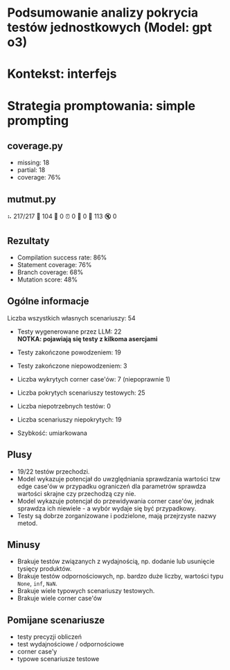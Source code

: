 # Podsumowanie analizy pokrycia testów jednostkowych (Model: gpt o3)
# Kontekst: interfejs
# Strategia promptowania: simple prompting

## coverage.py
- missing: 18
- partial: 18
- coverage: 76%

## mutmut.py
⠦ 217/217  🎉 104 🫥 0  ⏰ 0  🤔 0  🙁 113  🔇 0

## Rezultaty
- Compilation success rate: 86%
- Statement coverage: 76%
- Branch coverage: 68%
- Mutation score: 48%

## Ogólne informacje

Liczba wszystkich własnych scenariuszy: 54

- Testy wygenerowane przez LLM: 22
<br/> <strong>NOTKA: pojawiają się testy z kilkoma asercjami</strong>
- Testy zakończone powodzeniem: 19
- Testy zakończone niepowodzeniem: 3


- Liczba wykrytych corner case'ów: 7 (niepoprawnie 1)


- Liczba pokrytych scenariuszy testowych: 25
- Liczba niepotrzebnych testów: 0
- Liczba scenariuszy niepokrytych: 19
- Szybkość: umiarkowana

## Plusy

- 19/22 testów przechodzi.
- Model wykazuje potencjał do uwzględniania sprawdzania wartości tzw edge case'ów w przypadku ograniczeń dla parametrów sprawdza wartości skrajne czy przechodzą czy nie.
- Model wykazuje potencjał do przewidywania corner case'ów, jednak sprawdza ich niewiele - a wybór wydaje się być przypadkowy.
- Testy są dobrze zorganizowane i podzielone, mają przejrzyste nazwy metod.

## Minusy

- Brakuje testów związanych z wydajnością, np. dodanie lub usunięcie tysięcy produktów.
- Brakuje testów odpornościowych, np. bardzo duże liczby, wartości typu `None`, `inf`, `NaN`.
- Brakuje wiele typowych scenariuszy testowych.
- Brakuje wiele corner case'ów

## Pomijane scenariusze

- testy precyzji obliczeń
- test wydajnościowe / odpornościowe
- corner case'y
- typowe scenariusze testowe

